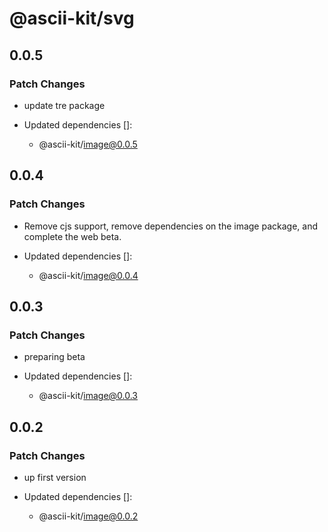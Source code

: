 # @ascii-kit/svg

## 0.0.5

### Patch Changes

- update tre package

- Updated dependencies []:
  - @ascii-kit/image@0.0.5

## 0.0.4

### Patch Changes

- Remove cjs support, remove dependencies on the image package, and complete the web beta.

- Updated dependencies []:
  - @ascii-kit/image@0.0.4

## 0.0.3

### Patch Changes

- preparing beta

- Updated dependencies []:
  - @ascii-kit/image@0.0.3

## 0.0.2

### Patch Changes

- up first version

- Updated dependencies []:
  - @ascii-kit/image@0.0.2
